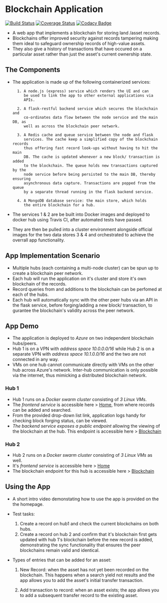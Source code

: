 # Blockchain Application

[![Build Status](https://travis-ci.com/Kenneth-Macharia/BlockChain-App.svg?branch=master)](https://travis-ci.com/Kenneth-Macharia/BlockChain-App)
[![Coverage Status](https://coveralls.io/repos/github/Kenneth-Macharia/BlockChain-App/badge.svg?branch=master)](https://coveralls.io/github/Kenneth-Macharia/BlockChain-App?branch=master)
[![Codacy Badge](https://app.codacy.com/project/badge/Grade/2aeb21c8472244498f1c634303d3d105)](https://www.codacy.com/manual/Kenneth-Macharia/BlockChain-App?utm_source=github.com&amp;utm_medium=referral&amp;utm_content=Kenneth-Macharia/BlockChain-App&amp;utm_campaign=Badge_Grade)

- A web app that implements a blockchain for storing land /asset records.
- Blockchains offer improved security against records tampering making them ideal to safeguard ownership records of high-value assets.
- They also give a history of transactions that have occured on a particular asset rather than just the asset's current ownership state.

## The Components

- The application is made up of the following containerized services:

        1. A node.js (express) service which renders the UI and can
           be used to link the app to other external applications via
           APIs.

        2. A flask-restful backend service which secures the blockchain and
           co-ordinates data flow between the node service and the main DB, as
           well as across the blockchain peer network.

        3. A Redis cache and queue service between the node and flask
           services. The cache keep a simplified copy of the blockchain records
           thus offering fast record look-ups without having to hit the main
           DB. The cache is updated whenever a new block/ transaction is added
           to the blockchain. The queue holds new transactions captured by the
           node service before being persisted to the main DB, thereby ensuring
           asynchronous data capture. Transactions are popped from the queue
           by a separate thread running in the flask backend service.

        4. A MongoDB database service: the main store, which holds
           the entire blockchain for a hub.

- The services 1 & 2 are be built into Docker images and deployed to docker hub using Travis CI, after automated tests have passed.
- They are then be pulled into a cluster environment alongside official images for the two data stores 3 & 4 and orchestrated to achieve the overrall app functionality.

## App Implementation Scenario

- Multiple hubs (each containing a multi-node cluster) can be spun up to create a blockchain peer network.
- Each hub will run the application on it's cluster and store it's own blockchain of the records.
- Record queries from and additions to the blockchain can be perfomed at each of the hubs.
- Each hub will automatically sync with the other peer hubs via an API in the flask service, before forging/adding a new block/ transaction, to gurantee the blockchain's validity across the peer network.

## App Demo

- The application is deployed to _Azure_ on two independent blockchain hubs/peers.
- Hub 1 is on a VPN with _address space 10.0.0.0/16_ while Hub 2 is on a separate VPN with _address space 10.1.0.0/16_ and the two are not connected in any way.
- VMs on one hub cannot communicate directly with VMs on the other hub across Azure's network. Inter-hub communication is only possible via the internet, thus mimicking a distributed blockchain network.

### Hub 1

- Hub 1 runs on a _Docker swarm cluster_ consisting of _3 Linux VMs_.
- The _frontend service_ is accessible here > [Home](http://40.91.231.184), from where records can be added and searched.
- From the provided drop-down list link, application logs handy for checking block forging status, can be viewed.
- _The backend service exposes a public endpoint_ allowing the viewing of the blockchain at the hub. This endpoint is accessible here > [Blockchain](http://40.91.231.184:8080/backend/v1/blockchain)

### Hub 2

- Hub 2 runs on a _Docker swarm cluster_ consisting of _3 Linux VMs_ as well.
- It's _frontend service_ is accessible here > [Home](http://52.188.123.100)
- The blockchain endpoint for this hub is accessible here > [Blockchain](http://52.188.123.100:8080/backend/v1/blockchain)

## Using the App

- A short intro video demonstating how to use the app is provided on the
  the homepage.
- Test tasks:

   1. Create a record on hub1 and check the current blockchains on both hubs.
   2. Create a record on hub 2 and confirm that it's blockchain first gets
      updated with hub 1's blockchain before the new record is added,
      demonstrating the sync functionality that ensures the peer blockchains
      remain valid and identical.

- Types of entries that can be added for an asset:

   1. New Record: when the asset has not yet been recorded on the
      blockchain. This happens when a search yield not results and the
      app allows you to add the asset's initial transfer transaction.

   2. Add transaction to record: when an asset exists; the app allows
      you to add a subsequent transfer record to the existing asset.
